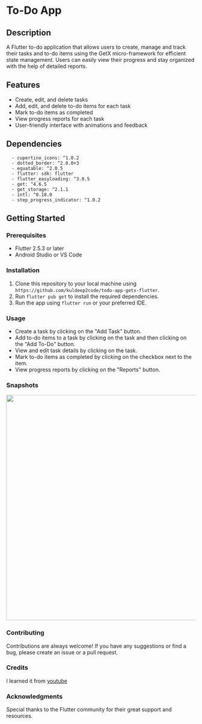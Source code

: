 # To-Do App

## Description
A Flutter to-do application that allows users to create, manage and track their tasks and to-do items using the GetX micro-framework for efficient state management. Users can easily view their progress and stay organized with the help of detailed reports.

## Features
- Create, edit, and delete tasks
- Add, edit, and delete to-do items for each task
- Mark to-do items as completed
- View progress reports for each task
- User-friendly interface with animations and feedback

## Dependencies
      - cupertino_icons: ^1.0.2
      - dotted_border: ^2.0.0+3
      - equatable: ^2.0.5
      - flutter: sdk: flutter
      - flutter_easyloading: ^3.0.5
      - get: ^4.6.5
      - get_storage: ^2.1.1
      - intl: ^0.18.0
      - step_progress_indicator: ^1.0.2

## Getting Started

### Prerequisites
  - Flutter 2.5.3 or later
  - Android Studio or VS Code
  
### Installation
1. Clone this repository to your local machine using 
   `https://github.com/kuldeep2code/todo-app-getx-flutter`.
2. Run `flutter pub get` to install the required dependencies.
3. Run the app using `flutter run` or your preferred IDE.

### Usage
  - Create a task by clicking on the "Add Task" button.
  - Add to-do items to a task by clicking on the task and then clicking on the "Add To-Do" button.
  - View and edit task details by clicking on the task.
  - Mark to-do items as completed by clicking on the checkbox next to the item.
  - View progress reports by clicking on the "Reports" button.

### Snapshots
<img src="https://github.com/kuldeep2code/todo-app-getx-flutter/blob/main/assets/img/todo-example.jpg" width="600">


### Contributing
Contributions are always welcome! If you have any suggestions or find a bug, please create an issue or a pull request.

### Credits
I learned it from [youtube](https://youtube.com/playlist?list=PLgGlvOHs_ZdB61bfGgznnepmS-L8ly-XN)

### Acknowledgments
Special thanks to the Flutter community for their great support and resources.
